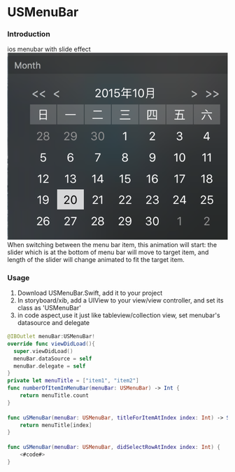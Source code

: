 # USMenuBar
### Introduction
ios menubar with slide effect  
![Preview](https://raw.githubusercontent.com/ExTEnS10N/The-Month/master/preview.png)  
When switching between the menu bar item, this animation will start: the slider which is at the bottom of menu bar will move to target item, and length of the slider will change animated to fit the target item.

### Usage  
1. Download USMenuBar.Swift, add it to your project
2. In storyboard/xib, add a UIView to your view/view controller, and set its class as 'USMenuBar'
3. in code aspect,use it just like tableview/collection view, set menubar's datasource and delegate

```swift
@IBOutlet menuBar:USMenuBar!
override func viewDidLoad(){
  super.viewDidLoad()
  menuBar.dataSource = self
  menuBar.delegate = self
}
private let menuTitle = ["item1", "item2"]
func numberOfItemInMenuBar(menuBar: USMenuBar) -> Int {
	return menuTitle.count
}
	
func uSMenuBar(menuBar: USMenuBar, titleForItemAtIndex index: Int) -> String {
	return menuTitle[index]
}
	
func uSMenuBar(menuBar: USMenuBar, didSelectRowAtIndex index: Int) {
	<#code#>
}
```
